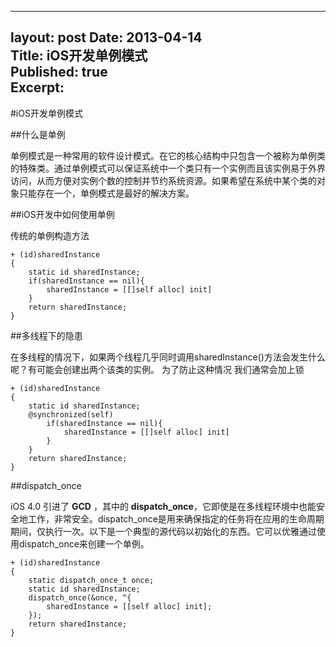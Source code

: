   

---
layout: post
Date: 2013-04-14  
Title: iOS开发单例模式  
Published: true  
Excerpt: 
---


#iOS开发单例模式

##什么是单例
   
单例模式是一种常用的软件设计模式。在它的核心结构中只包含一个被称为单例类的特殊类。通过单例模式可以保证系统中一个类只有一个实例而且该实例易于外界访问，从而方便对实例个数的控制并节约系统资源。如果希望在系统中某个类的对象只能存在一个，单例模式是最好的解决方案。

##iOS开发中如何使用单例
	


传统的单例构造方法

	+ (id)sharedInstance
	{
	    static id sharedInstance;
	 	if(sharedInstance == nil){
	 		sharedInstance = [[]self alloc] init]
	 	}
	    return sharedInstance;
	}
##多线程下的隐患

在多线程的情况下，如果两个线程几乎同时调用sharedInstance()方法会发生什么呢？有可能会创建出两个该类的实例。	为了防止这种情况 我们通常会加上锁

	+ (id)sharedInstance
	{
	    static id sharedInstance;
	    @synchronized(self)
   		 	if(sharedInstance == nil){
		 		sharedInstance = [[]self alloc] init]
		 	}			
      	}
	    return sharedInstance;
	}
	


##dispatch_once

iOS 4.0 引进了 **GCD** ，其中的 **dispatch_once**，它即使是在多线程环境中也能安全地工作，非常安全。dispatch_once是用来确保指定的任务将在应用的生命周期期间，仅执行一次。以下是一个典型的源代码以初始化的东西。它可以优雅通过使用dispatch_once来创建一个单例。

	+ (id)sharedInstance
	{
	    static dispatch_once_t once;
	    static id sharedInstance;
	    dispatch_once(&once, ^{
	        sharedInstance = [[self alloc] init];
	    });
	    return sharedInstance;
	}
